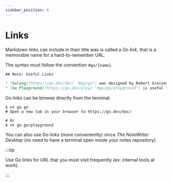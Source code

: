 ```yaml
---
sidebar_position: 6
---
```


# Links

Markdown links can include in their title was is called a _Go link_, that is a memorable name for a hard-to-remember URL.

The syntax must follow the convention `#go/{name}`.

```md title:go.md
## Note: Useful Links

* [Golang](https://go.dev/doc/ "#go/go") was designed by Robert Greisemer, Rob Pike, and Ken Thompson at Google in 2007.
* [Go Playground](https://go.dev/play/ "#go/go/playground") is useful to share snippets.
```

Go links can be browse directly from the terminal:

```shell
$ nt go go
# Open a new tab in your browser to https://go.dev/doc/

# Or
$ nt go go/playground
```

You can also use Go links (more conveniently) since _The NoteWriter Desktop_ (no need to have a terminal open inside your notes repository).


:::tip

Use Go links for URL that you must visit frequently (ex: internal tools at work).

:::

